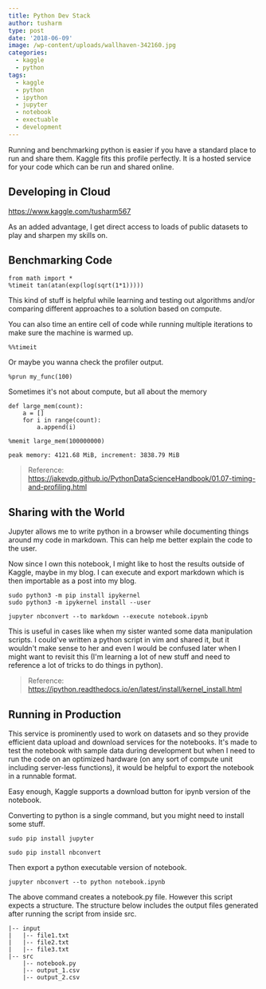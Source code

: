 ```yaml
---
title: Python Dev Stack
author: tusharm
type: post
date: '2018-06-09'
image: /wp-content/uploads/wallhaven-342160.jpg
categories:
  - kaggle
  - python
tags:
  - kaggle
  - python
  - ipython
  - jupyter
  - notebook
  - exectuable
  - development
---
```

Running and benchmarking python is easier if you have a standard place to run and share them. Kaggle fits this profile perfectly. It is a hosted service for your code which can be run and shared online.

## Developing in Cloud

https://www.kaggle.com/tusharm567

As an added advantage, I get direct access to loads of public datasets to play and sharpen my skills on.

## Benchmarking Code

```
from math import *
%timeit tan(atan(exp(log(sqrt(1*1)))))
```

This kind of stuff is helpful while learning and testing out algorithms and/or comparing different approaches to a solution based on compute.

You can also time an entire cell of code while running multiple iterations to make sure the machine is warmed up.

```
%%timeit 
```

Or maybe you wanna check the profiler output.

```
%prun my_func(100)
```

Sometimes it's not about compute, but all about the memory

```
def large_mem(count):
    a = []
    for i in range(count):
        a.append(i)
        
%memit large_mem(100000000)
```

```
peak memory: 4121.68 MiB, increment: 3838.79 MiB
```

> Reference: https://jakevdp.github.io/PythonDataScienceHandbook/01.07-timing-and-profiling.html

## Sharing with the World

Jupyter allows me to write python in a browser while documenting things around my code in markdown. This can help me better explain the code to the user.

Now since I own this notebook, I might like to host the results outside of Kaggle, maybe in my blog. I can execute and export markdown which is then importable as a post into my blog.

```
sudo python3 -m pip install ipykernel
sudo python3 -m ipykernel install --user
```

```
jupyter nbconvert --to markdown --execute notebook.ipynb
```

This is useful in cases like when my sister wanted some data manipulation scripts. I could've written a python script in vim and shared it, but it wouldn't make sense to her and even I would be confused later when I might want to revisit this (I'm learning a lot of new stuff and need to reference a lot of tricks to do things in python).

> Reference: https://ipython.readthedocs.io/en/latest/install/kernel_install.html

## Running in Production

This service is prominently used to work on datasets and so they provide efficient data upload and download services for the notebooks. It's made to test the notebook with sample data during development but when I need to run the code on an optimized hardware (on any sort of compute unit including server-less functions), it would be helpful to export the notebook in a runnable format.

Easy enough, Kaggle supports a download button for ipynb version of the notebook.

Converting to python is a single command, but you might need to install some stuff.

```
sudo pip install jupyter
```

```
sudo pip install nbconvert
```

Then export a python executable version of notebook.

```
jupyter nbconvert --to python notebook.ipynb
```

The above command creates a notebook.py file. However this script expects a structure. The structure below includes the output files generated after running the script from inside src.

```
|-- input
|   |-- file1.txt
|   |-- file2.txt
|   |-- file3.txt
|-- src
    |-- notebook.py
    |-- output_1.csv
    |-- output_2.csv
```

